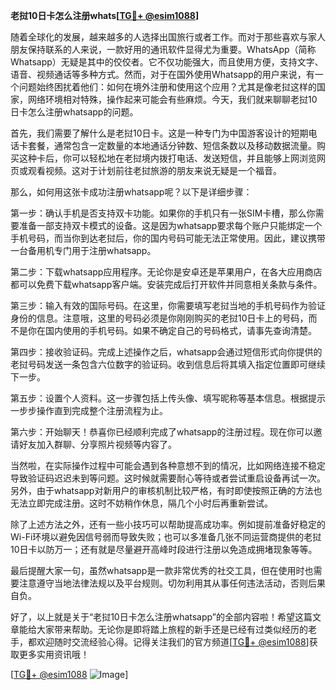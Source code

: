 **老挝10日卡怎么注册whats[[TG💪+ @esim1088](https://t.me/s/esim1088)]**

随着全球化的发展，越来越多的人选择出国旅行或者工作。而对于那些喜欢与家人朋友保持联系的人来说，一款好用的通讯软件显得尤为重要。WhatsApp（简称Whatsapp）无疑是其中的佼佼者。它不仅功能强大，而且使用方便，支持文字、语音、视频通话等多种方式。然而，对于在国外使用Whatsapp的用户来说，有一个问题始终困扰着他们：如何在境外注册和使用这个应用？尤其是像老挝这样的国家，网络环境相对特殊，操作起来可能会有些麻烦。今天，我们就来聊聊老挝10日卡怎么注册whatsapp的问题。

首先，我们需要了解什么是老挝10日卡。这是一种专门为中国游客设计的短期电话卡套餐，通常包含一定数量的本地通话分钟数、短信条数以及移动数据流量。购买这种卡后，你可以轻松地在老挝境内拨打电话、发送短信，并且能够上网浏览网页或观看视频。这对于计划前往老挝旅游的朋友来说无疑是一个福音。

那么，如何用这张卡成功注册whatsapp呢？以下是详细步骤：

第一步：确认手机是否支持双卡功能。如果你的手机只有一张SIM卡槽，那么你需要准备一部支持双卡模式的设备。这是因为whatsapp要求每个账户只能绑定一个手机号码，而当你到达老挝后，你的国内号码可能无法正常使用。因此，建议携带一台备用机专门用于注册whatsapp。

第二步：下载whatsapp应用程序。无论你是安卓还是苹果用户，在各大应用商店都可以免费下载whatsapp客户端。安装完成后打开软件并同意相关条款与条件。

第三步：输入有效的国际号码。在这里，你需要填写老挝当地的手机号码作为验证身份的信息。注意哦，这里的号码必须是你刚刚购买的老挝10日卡上的号码，而不是你在国内使用的手机号码。如果不确定自己的号码格式，请事先查询清楚。

第四步：接收验证码。完成上述操作之后，whatsapp会通过短信形式向你提供的老挝号码发送一条包含六位数字的验证码。收到信息后将其填入指定位置即可继续下一步。

第五步：设置个人资料。这一步骤包括上传头像、填写昵称等基本信息。根据提示一步步操作直到完成整个注册流程为止。

第六步：开始聊天！恭喜你已经顺利完成了whatsapp的注册过程。现在你可以邀请好友加入群聊、分享照片视频等内容了。

当然啦，在实际操作过程中可能会遇到各种意想不到的情况，比如网络连接不稳定导致验证码迟迟未到等问题。这时候就需要耐心等待或者尝试重启设备再试一次。另外，由于whatsapp对新用户的审核机制比较严格，有时即使按照正确的方法也无法立即完成注册。这时不妨稍作休息，隔几个小时后再重新尝试。

除了上述方法之外，还有一些小技巧可以帮助提高成功率。例如提前准备好稳定的Wi-Fi环境以避免因信号弱而导致失败；也可以多准备几张不同运营商提供的老挝10日卡以防万一；还有就是尽量避开高峰时段进行注册以免造成拥堵现象等等。

最后提醒大家一句，虽然whatsapp是一款非常优秀的社交工具，但在使用时也需要注意遵守当地法律法规以及平台规则。切勿利用其从事任何违法活动，否则后果自负。

好了，以上就是关于“老挝10日卡怎么注册whatsapp”的全部内容啦！希望这篇文章能给大家带来帮助。无论你是即将踏上旅程的新手还是已经有过类似经历的老手，都欢迎随时交流经验心得。记得关注我们的官方频道[[TG💪+ @esim1088](https://t.me/s/esim1088)]获取更多实用资讯哦！

[[TG💪+ @esim1088](https://t.me/s/esim1088) ![Image](https://i.postimg.cc/4NQfJmqS/Snipaste-2025-05-13-00-14-12.png)]